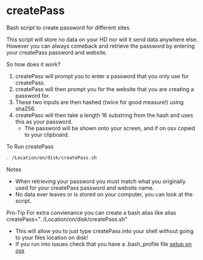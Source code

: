 # createPass
Bash script to create password for different sites.

This script will store no data on your HD nor will it send data anywhere else.
However you can always comeback and retrieve the password by entering your createPass password and website.

So how does it work? 
1) createPass will prompt you to enter a password that you only use for createPass. 
2) createPass will then prompt you for the website that you are creating a password for.
3) These two inputs are then hashed (twice for good measure!) using sha256.
4) createPass will then take a length 16 substring from the hash and uses this as your password.
	- The password will be shown onto your screen, and if on osx copied to your clipboard.

To Run createPass
```bash
. /Location/on/disk/createPass.sh
```

Notes
- When retrieving your password you must match what you originally used for your createPass password and website name.
- No data ever leaves or is stored on your computer, you can look at the script.

Pro-Tip
For extra convienance you can create a bash alias like
	alias createPass=". /Location/on/disk/createPass.sh"

- This will allow you to just type createPass into your shell without going to your files location on disk!
- If you run into issues check that you have a .bash_profile file [setup on osx](https://stackoverflow.com/questions/8967843/how-do-i-create-a-bash-alias)